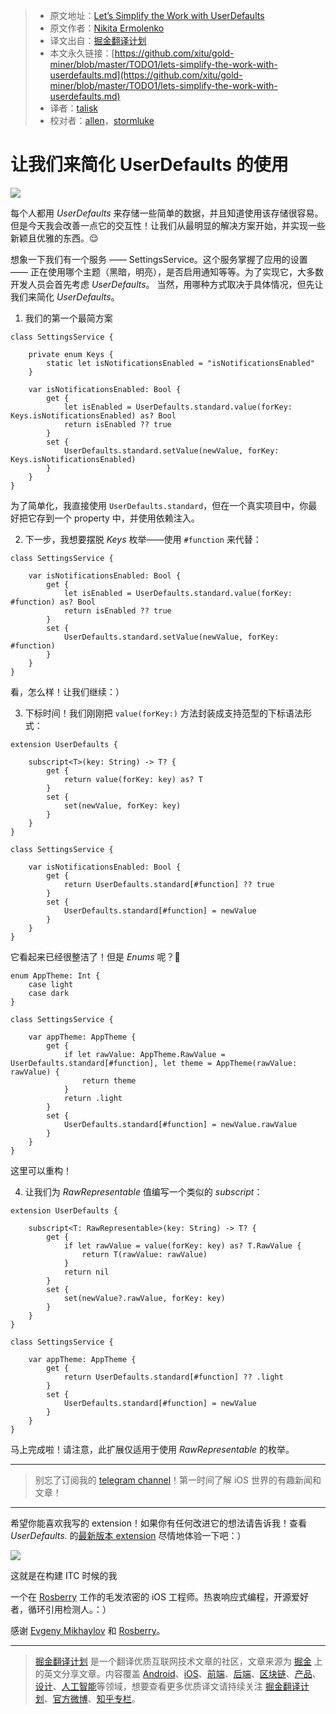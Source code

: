 > * 原文地址：[Let’s Simplify the Work with UserDefaults](https://medium.com/rosberryapps/lets-simplify-the-work-with-userdefaults-93d142d47741)
> * 原文作者：[Nikita Ermolenko](https://medium.com/@otbivnoe?source=post_header_lockup)
> * 译文出自：[掘金翻译计划](https://github.com/xitu/gold-miner)
> * 本文永久链接：[https://github.com/xitu/gold-miner/blob/master/TODO1/lets-simplify-the-work-with-userdefaults.md](https://github.com/xitu/gold-miner/blob/master/TODO1/lets-simplify-the-work-with-userdefaults.md)
> * 译者：[talisk](https://github.com/talisk)
> * 校对者：[allen](https://github.com/allenlongbaobao)，[stormluke](https://github.com/stormluke)

# 让我们来简化 UserDefaults 的使用

![](https://cdn-images-1.medium.com/max/2000/1*7Zy2OC1nxK-BqmDbGxtPDg.png)

每个人都用 _UserDefaults_ 来存储一些简单的数据，并且知道使用该存储很容易。但是今天我会改善一点它的交互性！让我们从最明显的解决方案开始，并实现一些新颖且优雅的东西。😌

想象一下我们有一个服务 —— SettingsService。这个服务掌握了应用的设置 —— 正在使用哪个主题（黑暗，明亮），是否启用通知等等。为了实现它，大多数开发人员会首先考虑 _UserDefaults_。 当然，用哪种方式取决于具体情况，但先让我们来简化 _UserDefaults_。

1. 我们的第一个最简方案

```
class SettingsService {

    private enum Keys {
        static let isNotificationsEnabled = "isNotificationsEnabled"
    }

    var isNotificationsEnabled: Bool {
        get {
            let isEnabled = UserDefaults.standard.value(forKey: Keys.isNotificationsEnabled) as? Bool
            return isEnabled ?? true
        }
        set {
            UserDefaults.standard.setValue(newValue, forKey: Keys.isNotificationsEnabled)
        }
    }
}
```

为了简单化，我直接使用 `UserDefaults.standard`，但在一个真实项目中，你最好把它存到一个 property 中，并使用依赖注入。

2. 下一步，我想要摆脱 _Keys_ 枚举——使用 `#function` 来代替：

```
class SettingsService {

    var isNotificationsEnabled: Bool {
        get {
            let isEnabled = UserDefaults.standard.value(forKey: #function) as? Bool
            return isEnabled ?? true
        }
        set {
            UserDefaults.standard.setValue(newValue, forKey: #function)
        }
    }
}
```

看，怎么样！让我们继续：）

3. 下标时间！我们刚刚把 `value(forKey:)` 方法封装成支持范型的下标语法形式：

```
extension UserDefaults {

    subscript<T>(key: String) -> T? {
        get {
            return value(forKey: key) as? T
        }
        set {
            set(newValue, forKey: key)
        }
    }
}

class SettingsService {

    var isNotificationsEnabled: Bool {
        get {
            return UserDefaults.standard[#function] ?? true
        }
        set {
            UserDefaults.standard[#function] = newValue
        }
    }
}
```

它看起来已经很整洁了！但是 _Enums_ 呢？🤔

```
enum AppTheme: Int {
    case light
    case dark
}

class SettingsService {

    var appTheme: AppTheme {
        get {
            if let rawValue: AppTheme.RawValue = UserDefaults.standard[#function], let theme = AppTheme(rawValue: rawValue) {
                return theme
            }
            return .light
        }
        set {
            UserDefaults.standard[#function] = newValue.rawValue
        }
    }
}
```

这里可以重构！

4. 让我们为 _RawRepresentable_ 值编写一个类似的 _subscript_： 

```
extension UserDefaults {
    
    subscript<T: RawRepresentable>(key: String) -> T? {
        get {
            if let rawValue = value(forKey: key) as? T.RawValue {
                return T(rawValue: rawValue)
            }
            return nil
        }
        set {
            set(newValue?.rawValue, forKey: key)
        }
    }
}

class SettingsService {
    
    var appTheme: AppTheme {
        get {
            return UserDefaults.standard[#function] ?? .light
        }
        set {
            UserDefaults.standard[#function] = newValue
        }
    }
}
```


马上完成啦！请注意，此扩展仅适用于使用 _RawRepresentable_ 的枚举。

* * *

> 别忘了订阅我的 [telegram channel](http://bit.ly/2xaqaYR)！第一时间了解 iOS 世界的有趣新闻和文章！

* * *

希望你能喜欢我写的 extension！如果你有任何改进它的想法请告诉我！查看 _UserDefaults._ 的[最新版本 extension](https://gist.github.com/Otbivnoe/04b8bd7984fba0cb58ca7f136fd95582) 尽情地体验一下吧：）

![](https://cdn-images-1.medium.com/max/800/1*s9Rzi_gHLe5rllzlj5ox1A.png)

这就是在构建 ITC 时候的我

一个在 [Rosberry](http://www.rosberry.com) 工作的毛发浓密的 iOS 工程师。热衷响应式编程，开源爱好者，循环引用检测人。：）

感谢 [Evgeny Mikhaylov](https://medium.com/@evgenmikhaylov?source=post_page) 和 [Rosberry](https://medium.com/@Rosberry?source=post_page)。


---

> [掘金翻译计划](https://github.com/xitu/gold-miner) 是一个翻译优质互联网技术文章的社区，文章来源为 [掘金](https://juejin.im) 上的英文分享文章。内容覆盖 [Android](https://github.com/xitu/gold-miner#android)、[iOS](https://github.com/xitu/gold-miner#ios)、[前端](https://github.com/xitu/gold-miner#前端)、[后端](https://github.com/xitu/gold-miner#后端)、[区块链](https://github.com/xitu/gold-miner#区块链)、[产品](https://github.com/xitu/gold-miner#产品)、[设计](https://github.com/xitu/gold-miner#设计)、[人工智能](https://github.com/xitu/gold-miner#人工智能)等领域，想要查看更多优质译文请持续关注 [掘金翻译计划](https://github.com/xitu/gold-miner)、[官方微博](http://weibo.com/juejinfanyi)、[知乎专栏](https://zhuanlan.zhihu.com/juejinfanyi)。
